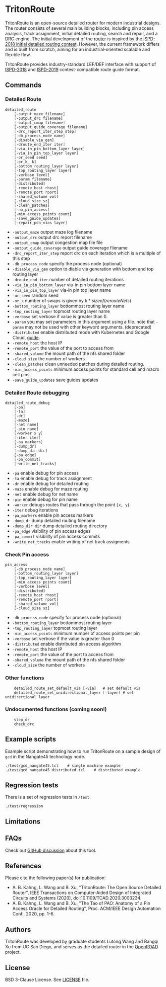 # TritonRoute

TritonRoute is an open-source detailed router for modern industrial
designs. The router consists of several main building blocks, including
pin access analysis, track assignment, initial detailed routing,
search and repair, and a DRC engine. The initial development of the
[router](https://vlsicad.ucsd.edu/Publications/Conferences/363/c363.pdf)
is inspired by the [ISPD-2018 initial detailed routing
contest](http://www.ispd.cc/contests/18/).  However, the current framework
differs and is built from scratch, aiming for an industrial-oriented scalable
and flexible flow.

TritonRoute provides industry-standard LEF/DEF interface with
support of [ISPD-2018](http://www.ispd.cc/contests/18/) and
[ISPD-2019](http://www.ispd.cc/contests/19/) contest-compatible route
guide format.

## Commands

### Detailed Route

```
detailed_route 
    [-output_maze filename]
    [-output_drc filename]
    [-output_cmap filename]
    [-output_guide_coverage filename]
    [-drc_report_iter_step step]
    [-db_process_node name]
    [-disable_via_gen]
    [-droute_end_iter iter]
    [-via_in_pin_bottom_layer layer]
    [-via_in_pin_top_layer layer]
    [-or_seed seed]
    [-or_k_ k]
    [-bottom_routing_layer layer]
    [-top_routing_layer layer]
    [-verbose level]
    [-param filename]
    [-distributed]
    [-remote_host rhost]
    [-remote_port rport]
    [-shared_volume vol]
    [-cloud_size sz]
    [-clean_patches]
    [-no_pin_access]
    [-min_access_points count]
    [-save_guide_updates]
    [-repair_pdn_vias layer]
```

- `-output_maze` output maze log filename
- `-output_drc` output drc report filename
- `-output_cmap` output congestion map file file
- `-output_guide_coverage` output guide coverage filename
- `-drc_report_iter_step` report drc on each iteration which is a multiple of this step
- `-db_process_node` specify the process node (optional)
- `-disable_via_gen` option to diable via generation with bottom and top routing layer
- `-droute_end_iter` number of detailed routing iterations
- `-via_in_pin_bottom_layer` via-in pin bottom layer name  
- `-via_in_pin_top_layer` via-in pin top layer name
- `-or_seed` random seed
- `-or_k` number of swaps is given by $k * sizeof(rerouteNets)$
- `-bottom_routing_layer` bottommost routing layer name 
- `-top_routing_layer` topmost routing layer name
- `-verbose` set verbose if value is greater than 0. 
- `-param` you may set parameters in this argument using a file. note that `-param` may not be used
with other keyword arguments. (deprecated)
- `-distributed` enable distributed mode with Kubernetes and Google Cloud, [guide](./doc/Distributed.md).
- `-remote_host` the host IP 
- `-remote_port` the value of the port to access from 
- `-shared_volume` the mount path of the nfs shared folder
- `-cloud_size` the number of workers 
- `-clean_patches` clean unneeded patches during detailed routing. 
- `-min_access_points` minimum access points for standard cell and macro cell pins. 
- `-save_guide_updates` save guides updates 

### Detailed Route debugging

```
detailed_route_debug 
    [-pa]
    [-ta]
    [-dr]
    [-maze]
    [-net name]
    [-pin name]
    [-worker x y]
    [-iter iter]
    [-pa_markers]
    [-dump_dr]
    [-dump_dir dir]
    [-pa_edge]
    [-pa_commit]
    [-write_net_tracks]
```

- `-pa` enable debug for pin access
- `-ta` enable debug for track assignment
- `-dr` enable debug for detailed routing
- `-maze` enable debug for maze routing 
- `-net` enable debug for net name
- `-pin` enable debug for pin name
- `-worker` debugs routes that pass through the point `{x, y}`
- `-iter` debug iterations
- `-pa_markers` enable pin access markers
- `-dump_dr` dump detailed routing filename
- `-dump_dir dir` dump detailed routing directory
- `-pa_edge` visibility of pin access edges
- `-pa_commit` visibility of pin access commits
- `-write_net_tracks` enable writing of net track assigments

### Check Pin access 

```
pin_access
    [-db_process_node name]
    [-bottom_routing_layer layer]
    [-top_routing_layer layer]
    [-min_access_points count]
    [-verbose level]
    [-distributed]
    [-remote_host rhost]
    [-remote_port rport]
    [-shared_volume vol]
    [-cloud_size sz]
```

- `-db_process_node` specify for process node (optional) 
- `-bottom_routing_layer` bottommost routing layer
- `-top_routing_layer` topmost routing layer
- `-min_access_points` minimum number of access points per pin
- `-verbose` set verbose if the value is greater than 0
- `-distributed` enable distributed pin access algorithm
- `-remote_host` the host IP 
- `-remote_port` the value of the port to access from 
- `-shared_volume` the mount path of the nfs shared folder
- `-cloud_size` the number of workers 

### Other functions

```
    detailed_route_set_default_via [-via]   # set default via 
    detailed_route_set_unidirectional_layer [-layer] # set unidirectional layer
```

### Undocumented functions (coming soon!)

```
    step_dr
    check_drc
```

## Example scripts

Example script demonstrating how to run TritonRoute on a sample design of `gcd`
in the Nangate45 technology node.

```
./test/gcd_nangate45.tcl    # single machine example
./test/gcd_nangate45_distributed.tcl    # distributed example
```

## Regression tests

There is a set of regression tests in `/test`.

```shell
./test/regression
```

## Limitations

## FAQs

Check out [GitHub discussion](https://github.com/The-OpenROAD-Project/OpenROAD/discussions/categories/q-a?discussions_q=category%3AQ%26A+tritonroute+in%3Atitle)
about this tool.

## References

Please cite the following paper(s) for publication:

-   A. B. Kahng, L. Wang and B. Xu, "TritonRoute: The Open Source Detailed
    Router", IEEE Transactions on Computer-Aided Design of Integrated Circuits
    and Systems (2020), doi:10.1109/TCAD.2020.3003234.
-   A. B. Kahng, L. Wang and B. Xu, "The Tao of PAO: Anatomy of a Pin Access
    Oracle for Detailed Routing", Proc. ACM/IEEE Design Automation Conf., 2020,
    pp. 1-6.

## Authors

TritonRoute was developed by graduate students Lutong Wang and
Bangqi Xu from UC San Diego, and serves as the detailed router in the
[OpenROAD](https://theopenroadproject.org/) project.

## License

BSD 3-Clause License. See [LICENSE](LICENSE) file.
